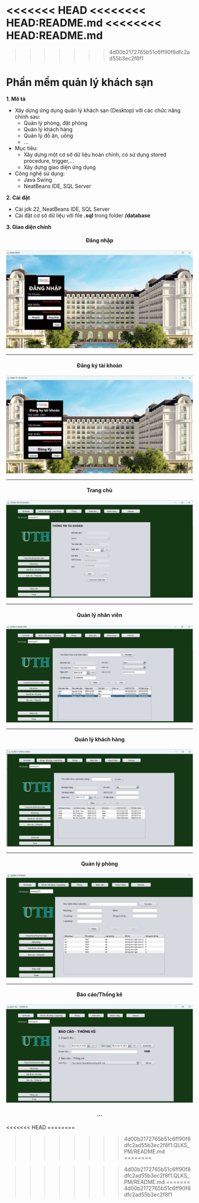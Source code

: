 <<<<<<< HEAD
<<<<<<<< HEAD:README.md
<<<<<<<< HEAD:README.md
=======
>>>>>>> 4d00b2172765b51c6ff90f8dfc2ad55b3ec2f8f1
# Phần mềm quản lý khách sạn

**1. Mô tả**

- Xây dựng ứng dụng quản lý khách sạn (Desktop) với các chức năng chính sau:
  - Quản lý phòng, đặt phòng
  - Quản lý khách hàng
  - Quản lý đồ ăn, uống
  - ...
- Mục tiêu:
  - Xây dựng một cơ sở dữ liệu hoàn chỉnh, có sử dụng stored procedure, trigger,...
  - Xây dựng giao diện ứng dụng
- Công nghệ sử dụng:
  - Java Swing
  - NeatBeans IDE, SQL Server

**2. Cài đặt**

- Cài jdk 22, NeatBeans IDE, SQL Server
- Cài đặt cơ sở dữ liệu với file **.sql** trong folder **/database**

**3. Giao diện chính**

<h4 align="center">Đăng nhập</h4>

![UI-Login](QLKS_PM/img/dangnhap.png)

---

<h4 align="center">Đăng ký tài khoản</h4>

![UI-Register](QLKS_PM/img/dangky.png)

---

<h4 align="center">Trang chủ</h4>

![UI-Main](QLKS_PM/img/main.png)

---

<h4 align="center">Quản lý nhân viên</h4>

![UI-Employee](QLKS_PM/img/Quanlynhanvien.png)

---

<h4 align="center">Quản lý khách hàng</h4>

![UI-Customer](QLKS_PM/img/Quanlykhachhang.png)

---

<h4 align="center">Quản lý phòng</h4>

![UI-Room](QLKS_PM/img/Quanlyphong.png)

---

<h4 align="center">Báo cáo/Thống kê</h4>

![UI-Report](QLKS_PM/img/baocao.png)

<h4 align="center">...</h4>
<<<<<<< HEAD
========

>>>>>>>> 4d00b2172765b51c6ff90f8dfc2ad55b3ec2f8f1:QLKS_PM/README.md
========

>>>>>>>> 4d00b2172765b51c6ff90f8dfc2ad55b3ec2f8f1:QLKS_PM/README.md
=======
>>>>>>> 4d00b2172765b51c6ff90f8dfc2ad55b3ec2f8f1

